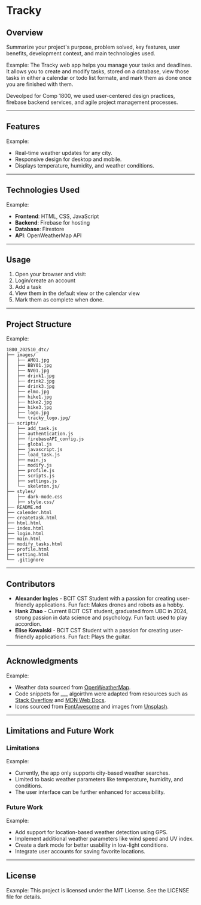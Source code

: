 
# Tracky

## Overview
Summarize your project's purpose, problem solved, key features, user benefits, development context, and main technologies used.

Example:
The Tracky web app helps you manage your tasks and deadlines. It allows you to create and modify tasks, stored on a database, view those tasks in either a calendar or todo list formate, and mark them as done once you are finished with them.

Deveolped for Comp 1800, we used user-centered design practices, firebase backend services, and agile project management processes.

---

## Features

Example:
- Real-time weather updates for any city.
- Responsive design for desktop and mobile.
- Displays temperature, humidity, and weather conditions.

---

## Technologies Used

Example:
- **Frontend**: HTML, CSS, JavaScript
- **Backend**: Firebase for hosting
- **Database**: Firestore
- **API**: OpenWeatherMap API

---

## Usage

1. Open your browser and visit:
2. Login/create an account
3. Add a task
4. View them in the default view or the calendar view
5. Mark them as complete when done.
   
---

## Project Structure

Example:
```
1800_202510_dtc/
├── images/
│   ├── AM01.jpg
│   ├── BBY01.jpg
│   ├── NV01.jpg
│   ├── drink1.jpg
│   ├── drink2.jpg
│   ├── drink3.jpg
│   ├── elmo.jpg
│   ├── hike1.jpg
│   ├── hike2.jpg
│   ├── hike3.jpg
│   ├── logo.jpg
│   └── tracky_logo.jpg/
├── scripts/
│   ├── add_task.js
│   ├── authentication.js
│   ├── firebaseAPI_config.js
│   ├── global.js
│   ├── javascript.js
│   ├── load_task.js
│   ├── main.js
│   ├── modify.js
│   ├── profile.js
│   ├── scripts.js
│   ├── settings.js
│   └── skeleton.js/
├── styles/
│   ├── dark-mode.css
│   ├── style.css/
├── README.md
├── calender.html
├── createtask.html
├── html.html
├── index.html
├── login.html
├── main.html
├── modify_tasks.html
├── profile.html
├── setting.html
└── .gitignore
```

---

## Contributors
- **Alexander Ingles** - BCIT CST Student with a passion for creating user-friendly applications. Fun fact: Makes drones and robots as a hobby.
- **Hank Zhao** - Current BCIT CST student, graduated from UBC in 2024, strong passion in data science and psychology. Fun fact: used to play accordion.
- **Elise Kowalski** - BCIT CST Student with a passion for creating user-friendly applications. Fun fact: Plays the guitar.

---

## Acknowledgments

Example:
- Weather data sourced from [OpenWeatherMap](https://openweathermap.org/).
- Code snippets for ___ algoirthm were adapted from resources such as [Stack Overflow](https://stackoverflow.com/) and [MDN Web Docs](https://developer.mozilla.org/).
- Icons sourced from [FontAwesome](https://fontawesome.com/) and images from [Unsplash](https://unsplash.com/).

---

## Limitations and Future Work
### Limitations

Example:
- Currently, the app only supports city-based weather searches.
- Limited to basic weather parameters like temperature, humidity, and conditions.
- The user interface can be further enhanced for accessibility.

### Future Work

Example: 
- Add support for location-based weather detection using GPS.
- Implement additional weather parameters like wind speed and UV index.
- Create a dark mode for better usability in low-light conditions.
- Integrate user accounts for saving favorite locations.

---

## License

Example:
This project is licensed under the MIT License. See the LICENSE file for details.
